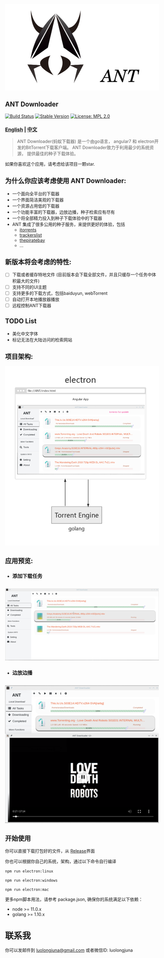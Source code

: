 
![](./src/assets/READEME/logoAndID.png)

## ANT Downloader

[![Build Status](https://travis-ci.com/anatasluo/ant.svg?branch=master)](https://travis-ci.com/anatasluo/ant)
[![Stable Version](https://img.shields.io/badge/version-1.1.0-blueviolet.svg)](https://img.shields.io/badge/version-1.1.0-blueviolet.svg)
[![License: MPL 2.0](https://img.shields.io/badge/License-MPL%202.0-brightgreen.svg)](https://opensource.org/licenses/MPL-2.0)

### [English](README.md) | [中文](README_zh.md)

> ANT Downloader(蚂蚁下载器) 是一个由go语言， angular7 和 electron开发的BitTorrent下载客户端。 ANT Downloader致力于利用最少的系统资源， 提供最佳的种子下载体验。

如果你喜欢这个应用，请考虑给该项目一颗star.

## 为什么你应该考虑使用 ANT Downloader:
- 一个面向全平台的下载器
- 一个界面简洁美观的下载器
- 一个资源占用低的下载器
- 一个功能丰富的下载器，边放边播，种子检索应有尽有
- 一个将全部精力投入到种子下载体验中的下载器
- ANT 集成了很多公用的种子服务，来提供更好的体验，包括
  - [itorrents](https://itorrents.org/)
  - [trackerslist](https://github.com/ngosang/trackerslist)
  - [thepiratebay](https://www.thepiratebay.org/)
  - ...

## 新版本将会考虑的特性:
- [ ] 下载或者缓存特地文件 (目前版本会下载全部文件，并且只缓存一个任务中体积最大的文件)
- [ ] 支持不同的UI主题
- [ ] 支持更多的下载方式，包括baiduyun, webTorrent
- [ ] 自动打开本地播放器播放
- [ ] 远程控制ANT下载器

## TODO List
- 美化中文字体
- 标记无法在大陆访问的检索网站

## 项目架构:
![](./src/assets/READEME/architecture.jpg)

## 应用预览:
+ ### 添加下载任务
![](./src/assets/READEME/task.gif)
--------------

+ ### 边放边播
![](./src/assets/READEME/steaming.png)
--------------

## 开始使用

你可以直接下载打包好的文件，从 [Release](https://github.com/anatasluo/ant/releases)界面

你也可以根据你自己的系统，架构，通过以下命令自行编译
```
npm run electron:linux
```

```
npm run electron:windows
```

```
npm run electron:mac
```

更多npm脚本用法，请参考 package.json, 确保你的系统满足以下依赖：
+ node >= 11.0.x
+ golang >= 1.10.x

# 联系我
你可以发邮件到 luolongjuna@gmail.com
或者微信ID: luolongjuna
